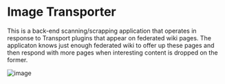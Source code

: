 # Image Transporter

This is a back-end scanning/scrapping application that operates in response to Transport plugins that
appear on federated wiki pages. The applicaton knows just enough federated wiki to offer up these pages
and then respond with more pages when interesting content is dropped on the former.

![image](https://cloud.githubusercontent.com/assets/12127/10421973/6ba29e34-7068-11e5-9cff-1551950a3566.png)
